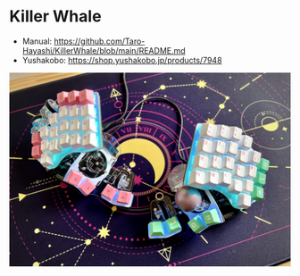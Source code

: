 
# Killer Whale
- Manual: https://github.com/Taro-Hayashi/KillerWhale/blob/main/README.md
- Yushakobo: https://shop.yushakobo.jp/products/7948
  
![](https://github.com/Taro-Hayashi/KillerWhale/blob/main/img/killerwhale.jpg?raw=true)  
